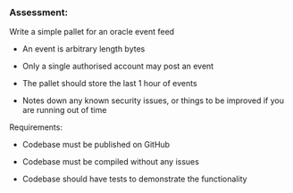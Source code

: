 ### Assessment:

Write a simple pallet for an oracle event feed

- An event is arbitrary length bytes

- Only a single authorised account may post an event

- The pallet should store the last 1 hour of events

- Notes down any known security issues, or things to be improved if you are running out of time

Requirements:

- Codebase must be published on GitHub

- Codebase must be compiled without any issues

- Codebase should have tests to demonstrate the functionality

